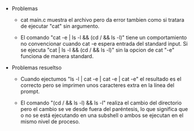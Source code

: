 * Problemas

    - cat main.c muestra el archivo pero da error tambien como si tratara de ejecutar "cat" sin argumento.

    - El comando "cat -e | ls -l && (cd / && ls -l)" tiene un comportamiento no convencionar cuando cat -e espera entrada del standard input. Si se ejecuta "cat | ls -l && (cd / && ls -l)" sin la opcion de cat "-e" funciona de manera standard.


* Problemas resueltso

    - Cuando ejectumos "ls -l | cat -e | cat -e | cat -e" el resultado es el correcto pero se imprimen unos caracteres extra en la línea del prompt.

    - El comando "(cd / && ls -l) && ls -l" realiza el cambio del directorio pero el cambio se ve desde fuera del paréntesis, lo que significa que o no se está ejecutando en una subshell o ambos se ejecutan en el mismo nivel de proceso.